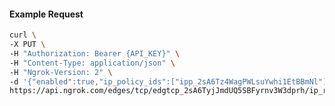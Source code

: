 <!-- Code generated for API Clients. DO NOT EDIT. -->

#### Example Request

```bash
curl \
-X PUT \
-H "Authorization: Bearer {API_KEY}" \
-H "Content-Type: application/json" \
-H "Ngrok-Version: 2" \
-d '{"enabled":true,"ip_policy_ids":["ipp_2sA6Tz4WagPWLsuYwhi1EtBBmNl"]}' \
https://api.ngrok.com/edges/tcp/edgtcp_2sA6TyjJmdUQ5SBFyrnv3W3dprh/ip_restriction
```
